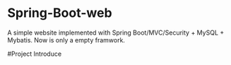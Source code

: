 # Spring-Boot-web
A simple website implemented with Spring Boot/MVC/Security + MySQL + Mybatis. Now  is only a empty framwork. 

#Project Introduce

